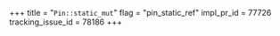 +++
title = "`Pin::static_mut`"
flag = "pin_static_ref"
impl_pr_id = 77726
tracking_issue_id = 78186
+++
